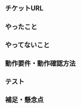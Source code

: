 <!-- あくまでもテンプレートですので、必要に応じて追加、削除を行ってください -->

## チケットURL
<!--　対応するIssueをリンクしてください -->

## やったこと

## やってないこと

## 動作要件・動作確認方法

## テスト

## 補足・懸念点
